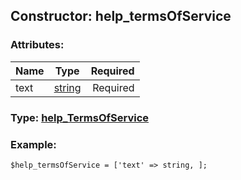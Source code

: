 ## Constructor: help\_termsOfService  

### Attributes:

| Name     |    Type       | Required |
|----------|:-------------:|---------:|
|text|[string](../types/string.md) | Required|


### Type: [help\_TermsOfService](../types/help\_TermsOfService.md)

### Example:


```
$help_termsOfService = ['text' => string, ];
```